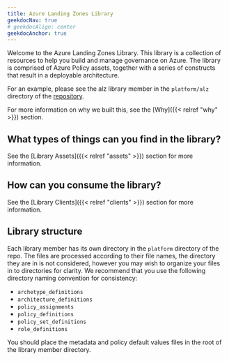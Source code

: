 ```yaml
---
title: Azure Landing Zones Library
geekdocNav: true
# geekdocAlign: center
geekdocAnchor: true
---
```


Welcome to the Azure Landing Zones Library. This library is a collection of resources to help you build and manage governance on Azure. The library is comprised of Azure Policy assets, together with a series of constructs that result in a deployable architecture.

For an example, please see the alz library member in the `platform/alz` directory of the [repository](https://github.com/Azure/Azure-Landing-Zones-Library/tree/main/platform/alz).

For more information on why we built this, see the [Why]({{< relref "why" >}}) section.

## What types of things can you find in the library?

See the [Library Assets]({{< relref "assets" >}}) section for more information.

## How can you consume the library?

See the [Library Clients]({{< relref "clients" >}}) section for more information.

## Library structure

Each library member has its own directory in the `platform` directory of the repo.
The files are processed according to their file names, the directory they are in is not considered, however you may wish to organize your files in to directories for clarity.
We recommend that you use the following directory naming convention for consistency:

- `archetype_definitions`
- `architecture_definitions`
- `policy_assignments`
- `policy_definitions`
- `policy_set_definitions`
- `role_definitions`

You should place the metadata and policy default values files in the root of the library member directory.
